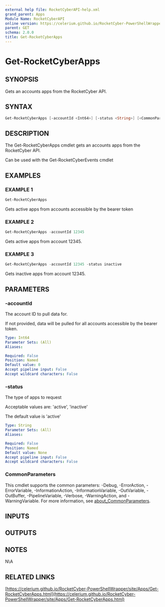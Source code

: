 ```yaml
---
external help file: RocketCyberAPI-help.xml
grand_parent: Apps
Module Name: RocketCyberAPI
online version: https://celerium.github.io/RocketCyber-PowerShellWrapper/site/Apps/Get-RocketCyberApps.html
parent: GET
schema: 2.0.0
title: Get-RocketCyberApps
---
```


# Get-RocketCyberApps

## SYNOPSIS
Gets an accounts apps from the RocketCyber API.

## SYNTAX

```powershell
Get-RocketCyberApps [-accountId <Int64>] [-status <String>] [<CommonParameters>]
```

## DESCRIPTION
The Get-RocketCyberApps cmdlet gets an accounts apps
from the RocketCyber API.

Can be used with the Get-RocketCyberEvents cmdlet

## EXAMPLES

### EXAMPLE 1
```powershell
Get-RocketCyberApps
```

Gets active apps from accounts accessible
by the bearer token

### EXAMPLE 2
```powershell
Get-RocketCyberApps -accountId 12345
```

Gets active apps from account 12345.

### EXAMPLE 3
```powershell
Get-RocketCyberApps -accountId 12345 -status inactive
```

Gets inactive apps from account 12345.

## PARAMETERS

### -accountId
The account ID to pull data for.

If not provided, data will be pulled for all accounts
accessible by the bearer token.

```yaml
Type: Int64
Parameter Sets: (All)
Aliases:

Required: False
Position: Named
Default value: 0
Accept pipeline input: False
Accept wildcard characters: False
```

### -status
The type of apps to request

Acceptable values are:
    'active', 'inactive'

The default value is 'active'

```yaml
Type: String
Parameter Sets: (All)
Aliases:

Required: False
Position: Named
Default value: None
Accept pipeline input: False
Accept wildcard characters: False
```

### CommonParameters
This cmdlet supports the common parameters: -Debug, -ErrorAction, -ErrorVariable, -InformationAction, -InformationVariable, -OutVariable, -OutBuffer, -PipelineVariable, -Verbose, -WarningAction, and -WarningVariable. For more information, see [about_CommonParameters](http://go.microsoft.com/fwlink/?LinkID=113216).

## INPUTS

## OUTPUTS

## NOTES
N\A

## RELATED LINKS

[https://celerium.github.io/RocketCyber-PowerShellWrapper/site/Apps/Get-RocketCyberApps.html](https://celerium.github.io/RocketCyber-PowerShellWrapper/site/Apps/Get-RocketCyberApps.html)

